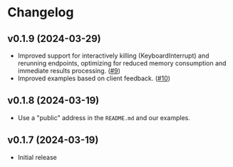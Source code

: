 # Changelog

## v0.1.9 (2024-03-29)

* Improved support for interactively killing (KeyboardInterrupt) and rerunning endpoints, optimizing for reduced memory
  consumption and immediate results processing. ([#9](https://github.com/opendoor-labs/open-exchange-python/pull/9))
* Improved examples based on client feedback. ([#10](https://github.com/opendoor-labs/open-exchange-python/pull/10))

## v0.1.8 (2024-03-19)

* Use a "public" address in the `README.md` and our examples.

## v0.1.7 (2024-03-19)

* Initial release
